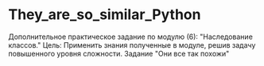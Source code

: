 # They_are_so_similar_Python
Дополнительное практическое задание по модулю (6): "Наследование классов."  Цель: Применить знания полученные в модуле, решив задачу повышенного уровня сложности.  Задание "Они все так похожи"

